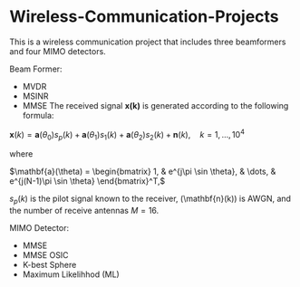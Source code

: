 # Wireless-Communication-Projects
This is a wireless communication project that includes three beamformers and four MIMO detectors.

Beam Former:
- MVDR
- MSINR
- MMSE
The received signal **x(k)** is generated according to the following formula:

$\mathbf{x}(k) = \mathbf{a}(\theta_0)s_p(k) + \mathbf{a}(\theta_1)s_1(k) + \mathbf{a}(\theta_2)s_2(k) + \mathbf{n}(k), \quad k=1,\dots,10^4$

where

$\mathbf{a}(\theta) = \begin{bmatrix} 1, & e^{j\pi \sin \theta}, & \dots, & e^{j(N-1)\pi \sin \theta} \end{bmatrix}^T,$

$s_p(k)$ is the pilot signal known to the receiver, \(\mathbf{n}(k)\) is AWGN, and the number of receive antennas $M = 16$.  

MIMO Detector:
- MMSE
- MMSE OSIC
- K-best Sphere
- Maximum Likelihhod (ML) 
